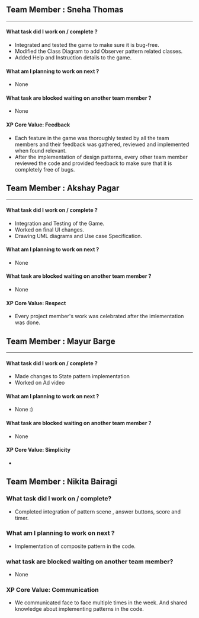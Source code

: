 ## Team Member : Sneha Thomas
---
#### What task did I work on / complete ?

- Integrated and tested the game to make sure it is bug-free.
- Modified the Class Diagram to add Observer pattern related classes.
- Added Help and Instruction details to the game.

#### What am I planning to work on next ?

- None

#### What task are blocked waiting on another team member ?

- None

#### XP Core Value: Feedback
- Each feature in the game was thoroughly tested by all the team members and their feedback was gathered, reviewed and implemented when found relevant.
- After the implementation of design patterns, every other team member reviewed the code and provided feedback to make sure that it is completely free of bugs. 



## Team Member : Akshay Pagar
---
#### What task did I work on / complete ?
- Integration and Testing of the Game.
- Worked on final UI changes. 
- Drawing UML diagrams and Use case Specification.

#### What am I planning to work on next ?

- None 

#### What task are blocked waiting on another team member ?
- None

#### XP Core Value: Respect
- Every project member's work was celebrated after the imlementation was done.


## Team Member : Mayur Barge
---
#### What task did I work on / complete ?
- Made changes to State pattern implementation
- Worked on Ad video


#### What am I planning to work on next ?

- None :)

#### What task are blocked waiting on another team member ?
- None

#### XP Core Value: Simplicity

- 

## Team Member : Nikita Bairagi

### What task did I work on / complete?
- Completed integration of pattern scene , answer buttons, score and timer.

### What am I planning to work on next ?
- Implementation of composite pattern in the code.

### what task are blocked waiting on another team member?
- None

### XP Core Value: Communication
- We communicated face to face multiple times in the week. And shared knowledge about implementing patterns in the code.

